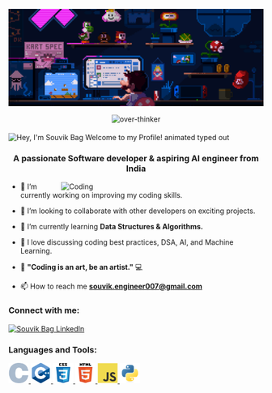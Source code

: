 ![Header](./github_animated_banner.gif)
<p align="center"> <img src="https://komarev.com/ghpvc/?username=over-thinker&label=Profile%20views&color=0e75b6&style=flat" alt="over-thinker" /> </p>
<img src="https://readme-typing-svg.demolab.com?font=Libre+Baskerville&weight=500&size=41&duration=2800&pause=2000&color=FFFFFF&center=true&vCenter=true&width=940&lines=Hey%2C+I'm+Bidipta.+Welcome+to+my+Profile!" align="middle" alt="Hey, I'm Souvik Bag Welcome to my Profile! animated typed out">
<h3 align="center">A passionate Software developer & aspiring AI engineer from India</h3>
<img align="right" alt="Coding" width="400" src="https://cdn.dribbble.com/users/1162077/screenshots/3848914/programmer.gif">

- 🔭 I’m currently working on improving my coding skills. 
 
- 👯 I’m looking to collaborate with other developers on exciting projects. 
 
- 🌱 I’m currently learning **Data Structures & Algorithms.**
  
- 💬 I love discussing coding best practices, DSA, AI, and Machine Learning.  

- 🎨 **"Coding is an art, be an artist."** 💻  

- 📫 How to reach me **souvik.engineer007@gmail.com**

<h3 align="left">Connect with me:</h3>
<p align="left">
<a href="https://www.linkedin.com/in/souvik-b-8583982a5/" target="_blank">
  <img align="center" src="https://raw.githubusercontent.com/rahuldkjain/github-profile-readme-generator/master/src/images/icons/Social/linked-in-alt.svg" alt="Souvik Bag LinkedIn" height="30" width="40" />
</a>

</p>

<h3 align="left">Languages and Tools:</h3>
<p align="left"> 
  <a href="https://www.cprogramming.com/" target="_blank"> <img src="https://raw.githubusercontent.com/devicons/devicon/master/icons/c/c-original.svg" alt="c" width="40" height="40"/> </a> 
  <a href="https://www.w3schools.com/cpp/" target="_blank"> <img src="https://raw.githubusercontent.com/devicons/devicon/master/icons/cplusplus/cplusplus-original.svg" alt="cplusplus" width="40" height="40"/> </a> 
  <a href="https://www.w3schools.com/css/" target="_blank"> <img src="https://raw.githubusercontent.com/devicons/devicon/master/icons/css3/css3-original-wordmark.svg" alt="css3" width="40" height="40"/> </a> 
  <a href="https://www.w3.org/html/" target="_blank"> <img src="https://raw.githubusercontent.com/devicons/devicon/master/icons/html5/html5-original-wordmark.svg" alt="html5" width="40" height="40"/> </a> 
  <a href="https://developer.mozilla.org/en-US/docs/Web/JavaScript" target="_blank"> <img src="https://raw.githubusercontent.com/devicons/devicon/master/icons/javascript/javascript-original.svg" alt="javascript" width="40" height="40"/> </a> 
  <a href="https://www.python.org" target="_blank"> <img src="https://raw.githubusercontent.com/devicons/devicon/master/icons/python/python-original.svg" alt="python" width="40" height="40"/> </a> 
</p>
